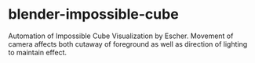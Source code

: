blender-impossible-cube
=======================

Automation of Impossible Cube Visualization by Escher. Movement of camera affects both cutaway of foreground as well as direction of lighting to maintain effect.
